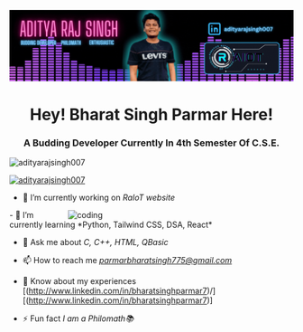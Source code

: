 ![logo](https://github.com/AdityaRajSingh007/AdityaRajSingh007/blob/main/Aditya%20Raj%20Singh%20Banner.gif)
<h1 align="center">Hey! Bharat Singh Parmar Here!</h1>
<h3 align="center">A Budding Developer Currently In 4th Semester Of C.S.E.</h3>


<p align="left"> <img src="https://komarev.com/ghpvc/?username=adityarajsingh007&label=Profile%20views&color=0e75b6&style=flat" alt="adityarajsingh007" /> </p>

<p align="left"> <a href="https://github.com/ryo-ma/github-profile-trophy"><img src="https://github-profile-trophy.vercel.app/?username=adityarajsingh007" alt="adityarajsingh007" /></a> </p>

- 🔭 I’m currently working on *RaIoT website*
<img align="right" alt="coding" width="400" src="https://media3.giphy.com/media/qgQUggAC3Pfv687qPC/giphy.gif">
- 🌱 I’m currently learning *Python, Tailwind CSS, DSA, React*

- 💬 Ask me about *C, C++, HTML, QBasic*

- 📫 How to reach me *parmarbharatsingh775@gmail.com*

- 📄 Know about my experiences [(http://www.linkedin.com/in/bharatsinghparmar7)/][(http://www.linkedin.com/in/bharatsinghparmar7)]
- ⚡ Fun fact *I am a Philomath📚*

<h3 align="
